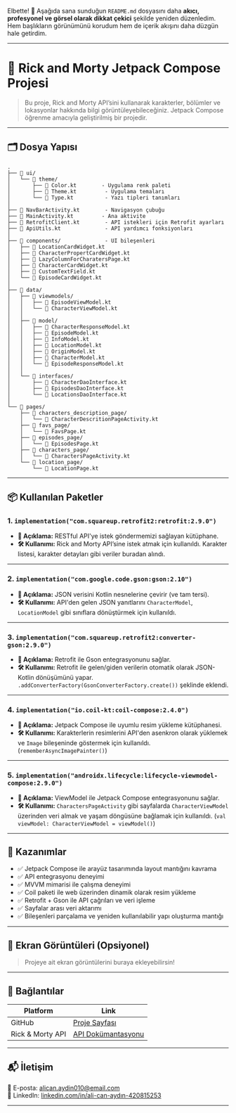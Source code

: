 Elbette! 🎉 Aşağıda sana sunduğun `README.md` dosyasını daha **akıcı, profesyonel ve görsel olarak dikkat çekici** şekilde yeniden düzenledim. Hem başlıkların görünümünü korudum hem de içerik akışını daha düzgün hale getirdim.

---

# 🧠 Rick and Morty Jetpack Compose Projesi

> Bu proje, Rick and Morty API’sini kullanarak karakterler, bölümler ve lokasyonlar hakkında bilgi görüntüleyebileceğiniz. Jetpack Compose öğrenme amacıyla geliştirilmiş bir projedir.

---

## 🗂️ Dosya Yapısı

```
.
├── 📁 ui/
│   └── 📁 theme/
│       ├── 📄 Color.kt        - Uygulama renk paleti
│       ├── 📄 Theme.kt         - Uygulama temaları
│       └── 📄 Type.kt          - Yazı tipleri tanımları
│
├── 📄 NavBarActivity.kt        - Navigasyon çubuğu
├── 📄 MainActivity.kt         - Ana aktivite
├── 📄 RetrofitClient.kt        - API istekleri için Retrofit ayarları
├── 📄 ApiUtils.kt              - API yardımcı fonksiyonları
│
├── 📁 components/              - UI bileşenleri
│   ├── 📄 LocationCardWidget.kt
│   ├── 📄 CharacterPropertCardWidget.kt
│   ├── 📄 LazyColumnForCharatersPage.kt
│   ├── 📄 CharacterCardWidget.kt
│   ├── 📄 CustomTextField.kt
│   └── 📄 EpisodeCardWidget.kt
│
├── 📁 data/
│   ├── 📁 viewmodels/
│   │   ├── 📄 EpisodeViewModel.kt
│   │   └── 📄 CharacterViewModel.kt
│   │
│   ├── 📁 model/
│   │   ├── 📄 CharacterResponseModel.kt
│   │   ├── 📄 EpisodeModel.kt
│   │   ├── 📄 InfoModel.kt
│   │   ├── 📄 LocationModel.kt
│   │   ├── 📄 OriginModel.kt
│   │   ├── 📄 CharacterModel.kt
│   │   └── 📄 EpisodeResponseModel.kt
│   │
│   └── 📁 interfaces/
│       ├── 📄 CharacterDaoInterface.kt
│       ├── 📄 EpisodesDaoInterface.kt
│       └── 📄 LocationsDaoInterface.kt
│
└── 📁 pages/
    ├── 📁 characters_description_page/
    │   └── 📄 CharacterDescritionPageActivity.kt
    ├── 📁 favs_page/
    │   └── 📄 FavsPage.kt
    ├── 📁 episodes_page/
    │   └── 📄 EpisodesPage.kt
    ├── 📁 characters_page/
    │   └── 📄 CharactersPageActivity.kt
    └── 📁 location_page/
        └── 📄 LocationPage.kt
```

---

## 📦 Kullanılan Paketler

### 1. `implementation("com.squareup.retrofit2:retrofit:2.9.0")`
- **📌 Açıklama:** RESTful API'ye istek göndermemizi sağlayan kütüphane.
- **🛠️ Kullanımı:** Rick and Morty API’sine istek atmak için kullanıldı. Karakter listesi, karakter detayları gibi veriler buradan alındı.

---

### 2. `implementation("com.google.code.gson:gson:2.10")`
- **📌 Açıklama:** JSON verisini Kotlin nesnelerine çevirir (ve tam tersi).
- **🛠️ Kullanımı:** API'den gelen JSON yanıtlarını `CharacterModel`, `LocationModel` gibi sınıflara dönüştürmek için kullanıldı.

---

### 3. `implementation("com.squareup.retrofit2:converter-gson:2.9.0")`
- **📌 Açıklama:** Retrofit ile Gson entegrasyonunu sağlar.
- **🛠️ Kullanımı:** Retrofit ile gelen/giden verilerin otomatik olarak JSON-Kotlin dönüşümünü yapar. `.addConverterFactory(GsonConverterFactory.create())` şeklinde eklendi.

---

### 4. `implementation("io.coil-kt:coil-compose:2.4.0")`
- **📌 Açıklama:** Jetpack Compose ile uyumlu resim yükleme kütüphanesi.
- **🛠️ Kullanımı:** Karakterlerin resimlerini API'den asenkron olarak yüklemek ve `Image` bileşeninde göstermek için kullanıldı. (`rememberAsyncImagePainter()`)

---

### 5. `implementation("androidx.lifecycle:lifecycle-viewmodel-compose:2.9.0")`
- **📌 Açıklama:** ViewModel ile Jetpack Compose entegrasyonunu sağlar.
- **🛠️ Kullanımı:** `CharactersPageActivity` gibi sayfalarda `CharacterViewModel` üzerinden veri almak ve yaşam döngüsüne bağlamak için kullanıldı. (`val viewModel: CharacterViewModel = viewModel()`)

---

## 🎨 Kazanımlar

- ✅ Jetpack Compose ile arayüz tasarımında layout mantığını kavrama  
- ✅ API entegrasyonu deneyimi  
- ✅ MVVM mimarisi ile çalışma deneyimi  
- ✅ Coil paketi ile web üzerinden dinamik olarak resim yükleme  
- ✅ Retrofit + Gson ile API çağrıları ve veri işleme  
- ✅ Sayfalar arası veri aktarımı  
- ✅ Bileşenleri parçalama ve yeniden kullanılabilir yapı oluşturma mantığı  

---

## 📱 Ekran Görüntüleri (Opsiyonel)

> Projeye ait ekran görüntülerini buraya ekleyebilirsin!

---

## 🔗 Bağlantılar

| Platform     | Link                                                                 |
|--------------|----------------------------------------------------------------------|
| GitHub       | [Proje Sayfası](https://github.com/KULLANICI_ADI/rickmortyapp)      |
| Rick & Morty API | [API Dokümantasyonu](https://rickandmortyapi.com/)                |

---

## 📬 İletişim

📧 E-posta: [alican.aydin010@email.com](mailto:alican.aydin010@email.com)  
🔗 LinkedIn: [linkedin.com/in/ali-can-aydın-420815253](https://www.linkedin.com/in/ali-can-aydin-420815253)  

---

